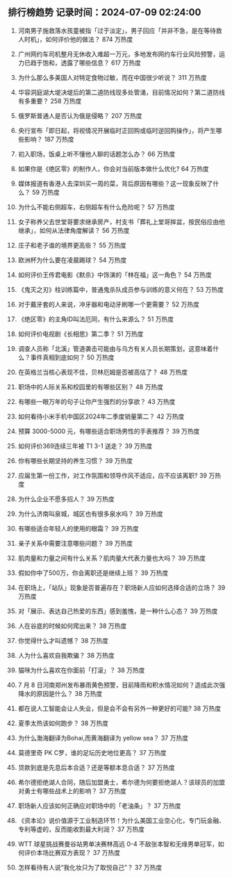 
## 排行榜趋势 记录时间：2024-07-09 02:24:00
  
  1. 河南男子施救落水孩童被指「过于淡定」，男子回应「并非不急，是在等待救人时机」，如何评价他的做法？ 874 万热度
    
  2. 广州网约车司机整月无休收入难超一万元，多地发布网约车行业风险预警，运力已趋于饱和，透露了哪些信息？ 617 万热度
    
  3. 为什么那么多美国人对特定食物过敏，而在中国很少听说？ 311 万热度
    
  4. 华容洞庭湖大堤决堤后的第二道防线现多处管涌，目前情况如何？第二道防线有多重要？ 258 万热度
    
  5. 俄罗斯普通人是否认为俄是侵略？ 207 万热度
    
  6. 央行宣布「即日起，将视情况开展临时正回购或临时逆回购操作」，将产生哪些影响？ 187 万热度
    
  7. 初入职场，饭桌上听不懂他人聊的话题怎么办？ 66 万热度
    
  8. 如果你是《绝区零》的制作人，你会对当前版本做什么优化? 64 万热度
    
  9. 媒体报道有香港人去深圳买一周的菜，背后原因有哪些？这一现象反映了什么？ 59 万热度
    
  10. 为什么不能右侧超车，右侧超车有什么危险呢？ 57 万热度
    
  11. 女子称养父去世堂哥要求继承房产，村支书「葬礼上堂哥摔盆，按民俗应由他继承」，如何从法律角度解读？ 56 万热度
    
  12. 庄子和老子谁的境界更高些？ 55 万热度
    
  13. 欧洲杯为什么要在凌晨踢球？ 54 万热度
    
  14. 如何评价王传君电影《默杀》中饰演的「林在福」这一角色？ 54 万热度
    
  15. 《鬼灭之刃》柱训练篇中，普通鬼杀队成员参与训练的意义何在？ 53 万热度
    
  16. 对于戴牙套的人来说，冲牙器和电动牙刷哪一个更需要？ 52 万热度
    
  17. 《绝区零》的主角ID叫法厄同，有什么来源么？ 51 万热度
    
  18. 如何评价电视剧《长相思》第二季？ 51 万热度
    
  19. 调查人员称「北溪」管道袭击可能由与乌方有关人员长期策划，这意味着什么？事件真相到底如何？ 50 万热度
    
  20. 在英格兰当核心表现不佳，贝林厄姆是否被高估了？ 48 万热度
    
  21. 职场中的人际关系和校园里的有哪些区别？ 48 万热度
    
  22. 有哪些一眼万年的句子让你产生强烈的分享欲？ 43 万热度
    
  23. 如何看待小米手机中国区2024年二季度销量第二？ 42 万热度
    
  24. 预算 3000-5000 元，有哪些适合职场男性的手表推荐？ 39 万热度
    
  25. 如何评价369连续三年被 T1 3-1 送走？ 39 万热度
    
  26. 你有哪些长期坚持的养生习惯？ 39 万热度
    
  27. 应届生第一份工作，对工作氛围和领导作风不适应，应不应该离职? 39 万热度
    
  28. 为什么企业不愿多招人？ 39 万热度
    
  29. 为什么济南叫泉城，城区也有很多泉水吗？ 39 万热度
    
  30. 有哪些适合年轻人的使用的眼霜？ 39 万热度
    
  31. 亲子关系中需要注意哪些问题？ 39 万热度
    
  32. 肌肉量和力量之间有什么关系？肌肉量大代表力量也大吗？ 39 万热度
    
  33. 假如你中了500万，你会离职还是继续上班？ 39 万热度
    
  34. 在职场上，「站队」现象是否普遍存在？职场新人应如何选择合适的立场？ 39 万热度
    
  35. 对「展示、表达自己热爱的东西」感到羞愧，是一种什么心态？ 39 万热度
    
  36. 人在谷底的时候如何爬出来？ 38 万热度
    
  37. 你觉得什么才叫遗憾？ 38 万热度
    
  38. 人为什么喜欢自我欺骗？ 38 万热度
    
  39. 猫咪为什么喜欢在你面前「打滚」？ 38 万热度
    
  40. 7 月 8 日河南郑州发布暴雨黄色预警，目前降雨和积水情况如何？造成此次强降水的原因是什么？ 38 万热度
    
  41. 都在说人工智能会让人失业，但是会不会有另外一种更好的可能? 38 万热度
    
  42. 夏季太热该如何跑步？ 38 万热度
    
  43. 为什么渤海翻译为Bohai,而黄海翻译为 yellow sea？ 37 万热度
    
  44. 莫德里奇 PK C罗，谁的足坛历史地位更高？ 37 万热度
    
  45. 贷款到底是先息后本合适？还是等额本息合适？ 37 万热度
    
  46. 希尔德拒绝湖人合同，随后加盟勇士，希尔德为何要拒绝湖人？该球员的加盟对勇士有哪些战术上的影响？ 37 万热度
    
  47. 职场新人应该如何正确应对职场中的「老油条」？ 37 万热度
    
  48. 《资本论》说价值源于工业制造环节！为什么美国工业空心化，专门玩金融、专利等虚的，反而能收割最大利润？ 37 万热度
    
  49. WTT 球星挑战赛曼谷站男单决赛林高远 0-4 不敌张本智和无缘男单冠军，如何评价本场比赛双方表现？ 37 万热度
    
  50. 怎样看待有人说“我化妆只为了取悦自己”？ 37 万热度
    